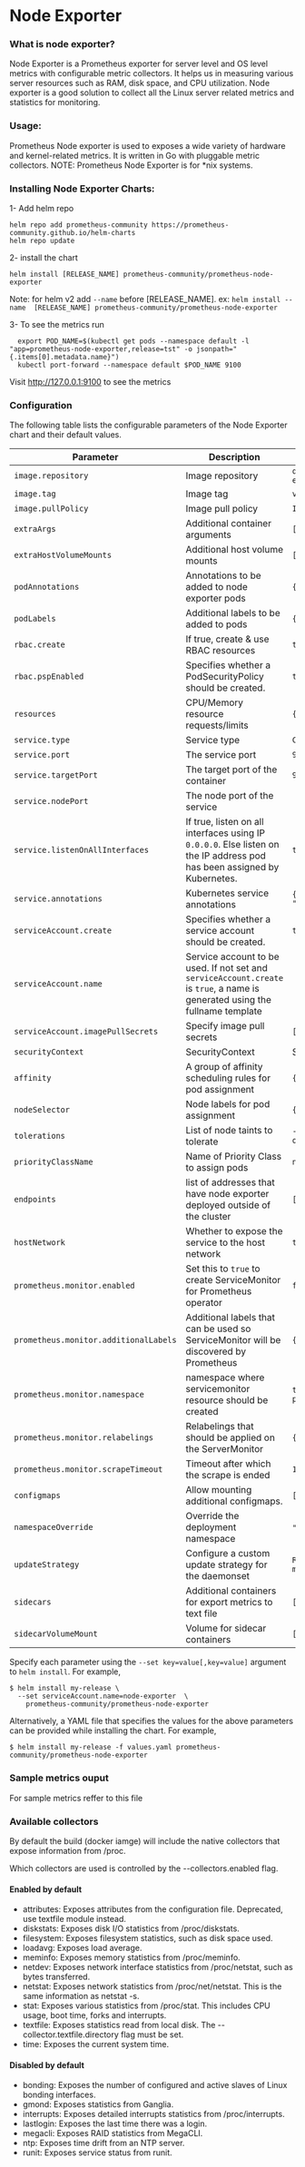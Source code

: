 # Node Exporter

### What is node exporter?
Node Exporter is a Prometheus exporter for server level and OS level metrics with configurable metric collectors. It helps us in measuring various server resources such as RAM, disk space, and CPU utilization. Node exporter is a good solution to collect all the Linux server related metrics and statistics for monitoring.

### Usage:

Prometheus Node exporter is used to exposes a wide variety of hardware and kernel-related metrics. It is written in Go with pluggable metric collectors.
NOTE: Prometheus Node Exporter is for *nix systems.

### Installing Node Exporter Charts: 

1- Add helm repo 
```access transformers
helm repo add prometheus-community https://prometheus-community.github.io/helm-charts
helm repo update
``` 
2- install the chart 
```access transformers
helm install [RELEASE_NAME] prometheus-community/prometheus-node-exporter
```
Note: for helm v2 add `--name` before [RELEASE_NAME]. ex:  `helm install --name  [RELEASE_NAME] prometheus-community/prometheus-node-exporter`

3- To see the metrics run 
```access transformers
  export POD_NAME=$(kubectl get pods --namespace default -l "app=prometheus-node-exporter,release=tst" -o jsonpath="{.items[0].metadata.name}")
  kubectl port-forward --namespace default $POD_NAME 9100
```
Visit http://127.0.0.1:9100 to see the metrics

### Configuration 


The following table lists the configurable parameters of the Node Exporter chart and their default values.

|             Parameter                 |                                                          Description                                                          |                 Default                          |
| ------------------------------------- | ----------------------------------------------------------------------------------------------------------------------------- | ------------------------------------------------ |
| `image.repository`                    | Image repository                                                                                                              | `quay.io/prometheus/node-exporter`               |
| `image.tag`                           | Image tag                                                                                                                     | `v1.0.1`                                         |
| `image.pullPolicy`                    | Image pull policy                                                                                                             | `IfNotPresent`                                   |
| `extraArgs`                           | Additional container arguments                                                                                                | `[]`                                             |
| `extraHostVolumeMounts`               | Additional host volume mounts                                                                                                 | `[]`                                             |
| `podAnnotations`                      | Annotations to be added to node exporter pods                                                                                 | `{}`                                             |
| `podLabels`                           | Additional labels to be added to pods                                                                                         | `{}`                                             |
| `rbac.create`                         | If true, create & use RBAC resources                                                                                          | `true`                                           |
| `rbac.pspEnabled`                     | Specifies whether a PodSecurityPolicy should be created.                                                                      | `true`                                           |
| `resources`                           | CPU/Memory resource requests/limits                                                                                           | `{}`                                             |
| `service.type`                        | Service type                                                                                                                  | `ClusterIP`                                      |
| `service.port`                        | The service port                                                                                                              | `9100`                                           |
| `service.targetPort`                  | The target port of the container                                                                                              | `9100`                                           |
| `service.nodePort`                    | The node port of the service                                                                                                  |                                                  |
| `service.listenOnAllInterfaces`       | If true, listen on all interfaces using IP `0.0.0.0`. Else listen on the IP address pod has been assigned by Kubernetes.      | `true`                                           |
| `service.annotations`                 | Kubernetes service annotations                                                                                                | `{prometheus.io/scrape: "true"}`                 |
| `serviceAccount.create`               | Specifies whether a service account should be created.                                                                        | `true`                                           |
| `serviceAccount.name`                 | Service account to be used. If not set and `serviceAccount.create` is `true`, a name is generated using the fullname template |                                                  |
| `serviceAccount.imagePullSecrets`     | Specify image pull secrets                                                                                                    | `[]`                                             |
| `securityContext`                     | SecurityContext                                                                                                               | See values.yaml                                  |
| `affinity`                            | A group of affinity scheduling rules for pod assignment                                                                       | `{}`                                             |
| `nodeSelector`                        | Node labels for pod assignment                                                                                                | `{}`                                             |
| `tolerations`                         | List of node taints to tolerate                                                                                               | `- effect: NoSchedule operator: Exists`          |
| `priorityClassName`                   | Name of Priority Class to assign pods                                                                                         | `nil`                                            |
| `endpoints`                           | list of addresses that have node exporter deployed outside of the cluster                                                     | `[]`                                             |
| `hostNetwork`                         | Whether to expose the service to the host network                                                                             | `true`                                           |
| `prometheus.monitor.enabled`          | Set this to `true` to create ServiceMonitor for Prometheus operator                                                           | `false`                                          |
| `prometheus.monitor.additionalLabels` | Additional labels that can be used so ServiceMonitor will be discovered by Prometheus                                         | `{}`                                             |
| `prometheus.monitor.namespace`        | namespace where servicemonitor resource should be created                                                                     | `the same namespace as prometheus node exporter` |
| `prometheus.monitor.relabelings`      | Relabelings that should be applied on the ServerMonitor                                                                       | `{}` |
| `prometheus.monitor.scrapeTimeout`    | Timeout after which the scrape is ended                                                                                       | `10s`                                            |
| `configmaps`                          | Allow mounting additional configmaps.                                                                                         | `[]`                                             |
| `namespaceOverride`                   | Override the deployment namespace                                                                                             | `""` (`Release.Namespace`)                       |
| `updateStrategy`                      | Configure a custom update strategy for the daemonset                                                                          | `Rolling update with 1 max unavailable`          |
| `sidecars`               | Additional containers for export metrics to text file     | `[]`           |  |
| `sidecarVolumeMount`               | Volume for sidecar containers     | `[]`           |  |

Specify each parameter using the `--set key=value[,key=value]` argument to `helm install`. For example,

```console
$ helm install my-release \
  --set serviceAccount.name=node-exporter  \
    prometheus-community/prometheus-node-exporter
```

Alternatively, a YAML file that specifies the values for the above parameters can be provided while installing the chart. For example,

```console
$ helm install my-release -f values.yaml prometheus-community/prometheus-node-exporter
```

### Sample metrics ouput 

For sample metrics reffer to this file <path>


### Available collectors
By default the build (docker iamge) will include the native collectors that expose information from /proc.

Which collectors are used is controlled by the --collectors.enabled flag.

#### Enabled by default
- attributes:	Exposes attributes from the configuration file. Deprecated, use textfile module instead.
- diskstats:	Exposes disk I/O statistics from /proc/diskstats.
- filesystem:	Exposes filesystem statistics, such as disk space used.
- loadavg:	Exposes load average.
- meminfo:	Exposes memory statistics from /proc/meminfo.
- netdev:	Exposes network interface statistics from /proc/netstat, such as bytes transferred.
- netstat:	Exposes network statistics from /proc/net/netstat. This is the same information as netstat -s.
- stat:	Exposes various statistics from /proc/stat. This includes CPU usage, boot time, forks and interrupts.
- textfile:	Exposes statistics read from local disk. The --collector.textfile.directory flag must be set.
- time:	Exposes the current system time.
#### Disabled by default

- bonding:	Exposes the number of configured and active slaves of Linux bonding interfaces.
- gmond:	Exposes statistics from Ganglia.
- interrupts:	Exposes detailed interrupts statistics from /proc/interrupts.
- lastlogin:	Exposes the last time there was a login.
- megacli:	Exposes RAID statistics from MegaCLI.
- ntp:	Exposes time drift from an NTP server.
- runit:	Exposes service status from runit.
